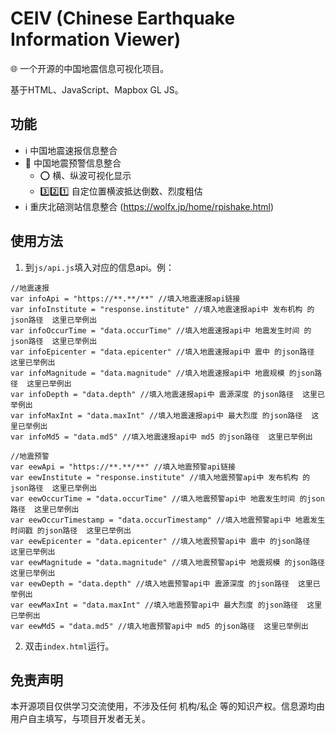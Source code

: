 # CEIV (Chinese Earthquake Information Viewer)
🌐 一个开源的中国地震信息可视化项目。

基于HTML、JavaScript、Mapbox GL JS。

## 功能
- ℹ️ 中国地震速报信息整合
- 🚨 中国地震预警信息整合
  - ⭕️ 横、纵波可视化显示
  - 3️⃣2️⃣1️⃣ 自定位置横波抵达倒数、烈度粗估
- ℹ️ 重庆北碚测站信息整合 (https://wolfx.jp/home/rpishake.html)

## 使用方法
1. 到```js/api.js```填入对应的信息api。例：
```
//地震速报
var infoApi = "https://**.**/**" //填入地震速报api链接
var infoInstitute = "response.institute" //填入地震速报api中 发布机构 的json路径  这里已举例出
var infoOccurTime = "data.occurTime" //填入地震速报api中 地震发生时间 的json路径  这里已举例出
var infoEpicenter = "data.epicenter" //填入地震速报api中 震中 的json路径  这里已举例出
var infoMagnitude = "data.magnitude" //填入地震速报api中 地震规模 的json路径  这里已举例出
var infoDepth = "data.depth" //填入地震速报api中 震源深度 的json路径  这里已举例出
var infoMaxInt = "data.maxInt" //填入地震速报api中 最大烈度 的json路径  这里已举例出
var infoMd5 = "data.md5" //填入地震速报api中 md5 的json路径  这里已举例出

//地震预警
var eewApi = "https://**.**/**" //填入地震预警api链接
var eewInstitute = "response.institute" //填入地震预警api中 发布机构 的json路径  这里已举例出
var eewOccurTime = "data.occurTime" //填入地震预警api中 地震发生时间 的json路径  这里已举例出
var eewOccurTimestamp = "data.occurTimestamp" //填入地震预警api中 地震发生时间戳 的json路径  这里已举例出
var eewEpicenter = "data.epicenter" //填入地震预警api中 震中 的json路径  这里已举例出
var eewMagnitude = "data.magnitude" //填入地震预警api中 地震规模 的json路径  这里已举例出
var eewDepth = "data.depth" //填入地震预警api中 震源深度 的json路径  这里已举例出
var eewMaxInt = "data.maxInt" //填入地震预警api中 最大烈度 的json路径  这里已举例出
var eewMd5 = "data.md5" //填入地震预警api中 md5 的json路径  这里已举例出
```
2. 双击```index.html```运行。

## 免责声明
本开源项目仅供学习交流使用，不涉及任何 机构/私企 等的知识产权。信息源均由用户自主填写，与项目开发者无关。

